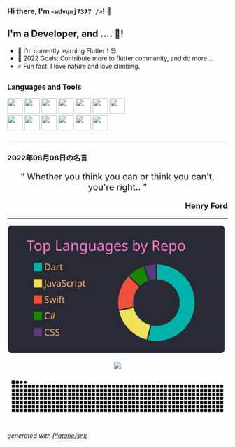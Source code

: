 ### Hi there, I'm `<wdvqmj7377 />`! 👋

## I'm a Developer, and .... 🤔!
- 🌱 I’m currently learning Flutter ! :sunglasses:
- 🥅 2022 Goals: Contribute more to flutter community, and do more ...
- ⚡ Fun fact: I love nature and love climbing.
### **Languages and Tools**
<img width="35px" height="35px" src="https://img.icons8.com/color/48/000000/vb.png"/> <img width="35px" height="35px" src="https://img.icons8.com/color/48/000000/sql.png"/> <img width="35px" height="35px" src="https://img.icons8.com/color/48/000000/c-plus-plus-logo.png"/> <img width="35px" height="35px" src="https://img.icons8.com/color/48/000000/c-sharp-logo.png"/> <img width="35px" height="35px" src="https://img.icons8.com/color/48/000000/swift.png"/> <img width="35px" height="35px" src="https://img.icons8.com/color/48/000000/flutter.png"/> <img width="35px" height="35px" src="https://img.icons8.com/color/48/000000/javascript.png"/>
<br />
<img width="35px" height="35px" src="https://img.icons8.com/color/48/000000/visual-studio-code-2019.png"/> <img width="35px" height="35px" src="https://img.icons8.com/color/48/000000/visual-studio-2019.png"/> <img width="35px" height="35px" src="https://img.icons8.com/color/48/000000/xcode.png"/> <img width="35px" height="35px" src="https://img.icons8.com/color/48/000000/git.png"/> <img width="35px" height="35px" src="https://img.icons8.com/officel/40/000000/react.png"/> <img width="35px" height="35px" src="https://img.icons8.com/color/48/000000/npm.png"/>

###

---
### **2022年08月08日の名言**

<p align="center" style="font-size:20px">
  <q>
    Whether you think you can or think you can't, you're right..
  </q>
</p>

<p align="right" style="font-size:18px; font-weight: bold">
Henry Ford
</p>

---
<p align="center">
  <img src="https://raw.githubusercontent.com/bhtri/bhtri/main/profile-summary-card-output/dracula/1-repos-per-language.svg" />
</p>

<p align="center">
 <img src="https://komarev.com/ghpvc/?username=bhtri&color=6272A4&style=flat" />
</p>

![github contribution grid snake animation](https://raw.githubusercontent.com/bhtri/bhtri/output/github-contribution-grid-snake.svg)

_generated with [Platane/snk](https://github.com/Platane/snk)_
